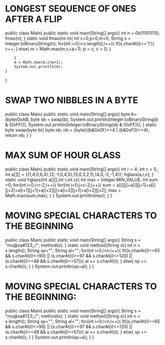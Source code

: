 
# LONGEST SEQUENCE OF ONES AFTER A FLIP

public class Main{
    public static void main(String[] args){
        int n = 0b111011110;
        fmax(n);
    }
    static void fmax(int n){
        int c=0,p=0,m=0;
        String s = Integer.toBinaryString(n);
        for(int i=0;i<s.length();i++){
            if(s.charAt(i)=='1'){
                c++;
            }
            else{
               m = Math.max(m,c+p+1);
               p = c;
               c = 0;
            }
            
        }
        m = Math.max(m,c+p+1);
        System.out.println(m);
    }
}

# SWAP TWO NIBBLES IN A BYTE

public class Main{
    public static void main(String[] args){
        byte b= (byte)0xAB;
        byte sb = swap(b);
        System.out.println(Integer.toBinaryString(b & (0xFF)));
        System.out.println(Integer.toBinaryString(sb & (0xFF)));
    }
    static byte swap(byte b){
        byte nb;
        nb = (byte)((b&0x0F)<<4 | (b&0xF0)>>4);
        return nb;
    }
}

# MAX SUM OF HOUR GLASS

public class Main{
    public static void main(String[] args){
        int r = 4;
        int c = 5;
        int a[][] = {{1,4,0,6,4},{2,-1,0,4,5},{5,6,3,2,1},{4,0,-2,-1,4}};
        hglass(a,r,c);
    }
    static void hglass(int a[][],int r,int c){
        int max = Integer.MIN_VALUE;
        int sum =0;
        for(int i=0;i<r-2;i++){
            for(int j=0;j<c-2;j++){
                sum = a[i][j]+a[i][j+1]+a[i][j+2]+a[i+1][j+1]+a[i+2][j]+a[i+2][j+1]+a[i+2][j+2];
                max = Math.max(sum,max);
            }
        }
        System.out.println(max);
    }
}

# MOVING SPECIAL CHARACTERS TO THE BEGINNING

public class Main{
    public static void main(String[] args){
        String s = "mu@sa#123;;/";
        method(s);
    }
    static void method(String s){
        int n = s.length();
        String sp="";
        String al="";
        for(int i=0;i<n;i++){
            if((s.charAt(i)>=65 && s.charAt(i)<=90)  || (s.charAt(i)>=97 && s.charAt(i)<=120) || (s.charAt(i)>=48 && s.charAt(i)<=57)){
                al += s.charAt(i);
            }
            else{
                sp += s.charAt(i);
            }
        }
        System.out.println(sp+al);
    }
}


# MOVING SPECIAL CHARACTERS TO THE BEGINNING:

public class Main{
    public static void main(String[] args){
        String s = "mu@sa#123;;/";
        method(s);
    }
    static void method(String s){
        int n = s.length();
        String sp="";
        String al="";
        for(int i=0;i<n;i++){
            if((s.charAt(i)>=65 && s.charAt(i)<=90)  || (s.charAt(i)>=97 && s.charAt(i)<=120) || (s.charAt(i)>=48 && s.charAt(i)<=57)){
                al += s.charAt(i);
            }
            else{
                sp += s.charAt(i);
            }
        }
        System.out.println(sp+al);
    }
}


